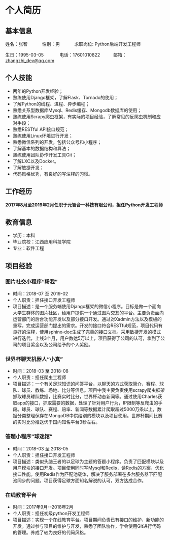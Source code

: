 # 个人简历
 
## 基本信息

姓名：张智&emsp;&emsp;&emsp; 性别：男&emsp;&emsp;&emsp; 求职岗位: Python后端开发工程师

生日：1995-03-05 &emsp;&emsp;&emsp; 电话：17601010822&emsp;&emsp;&emsp;邮箱：zhangzhi_dev@qq.com

## 个人技能

- 两年的Python开发经验；
- 熟练使用Django框架，了解Flask、Tornado的使用；
- 了解Python的线程、进程、异步编程；
- 熟悉关系型数据库Mysql、Redis缓存、Mongodb数据库的使用；
- 熟练使用Scrapy爬虫框架，有实际的项目经验，了解常见的反爬虫机制和应对手段；
- 熟悉RESTful API接口规范；
- 熟练使用Linux环境进行开发；
- 熟悉微信系列的开发，包括公众号和小程序；
- 了解基本的数据结构和算法；
- 熟练使用团队协作开发工具Git；
- 了解LXC以及Docker。
- 了解敏捷开发；
- 代码风格优秀，有良好的写注释的习惯。

## 工作经历
**2017年8月至2019年2月任职于元智合一科技有限公司，担任Python开发工程师**

## 教育信息

- 学历：本科
- 毕业院校：江西应用科技学院
- 专业：软件工程

## 项目经验

### 图片社交小程序“粉我”

- 时间：2018-07 至 2019-02
- 个人职责：担任接口开发工程师
- 项目描述：是一个服务端使用Django框架的微信小程序。目标是做一个面向大学生群体的图片社区，给用户提供一个通过图片交友的平台。主要负责面向运营部门的后台功能开发以及部分接口开发。通过对Xadmin方法以及模板的重写，完成运营部门提出的需求。开发的接口符合RESTful规范，项目代码有良好的注释，使用sphinx-doc生成了完善的接口文档。采用敏捷开发的模式进行迭代，上线3个月，用户数达5万以上，项目获得了公司的认可，拿到了公司的项目奖金以及公司给予的个人奖励。

### 世界杯聊天机器人“小真”

- 时间：2018-03 至 2018-08
- 个人职责：担任爬虫工程师
- 项目描述：一个有关足球知识的问答平台，以聊天的方式获取简介、赛程、球队、球员、教练、场地、比分等信息。项目中我主要负责使用scrapy爬虫框架抓取球员球队数据，比赛实时比分，世界杯动态新闻等。通过使用Charles获取app的接口，抓取需要的数据，处理了针对用户行为，IP限制等反爬虫的手段。球员、球队、赛程、赔率、新闻等数据累计爬取超过5000万条以上，数据分类整理保存在MongoDB中供给别的模块以及项目使用。世界杯期间比赛的实时比分推送优于国内知名平台3秒左右。

### 答题小程序“球迷馆”

- 时间：2018-03 至 2018-05
- 个人职责：担任接口开发工程师
- 项目描述：类似头脑王者的以足球为主题的答题小程序。负责了匹配模块以及用户模块的接口开发。项目使用同时写Mysql和Redis，读Redis的方案，优化接口性能。使用Redis作为匹配池载体，解决了服务部署在多台服务器下匹配池同步的问题。项目获得足球方面知名解说的认可，双方达成合作。

### 在线教育平台

- 时间：2017年9月--2018年2月
- 个人职责：担任初级python开发工程师
- 项目描述：实现一个在线教育平台。项目期间负责已有接口的维护，新功能的开发。通过参与项目的维护与开发，熟悉了团队协作，学会使用Git进行代码的管理。养成了较为良好的代码风格。
